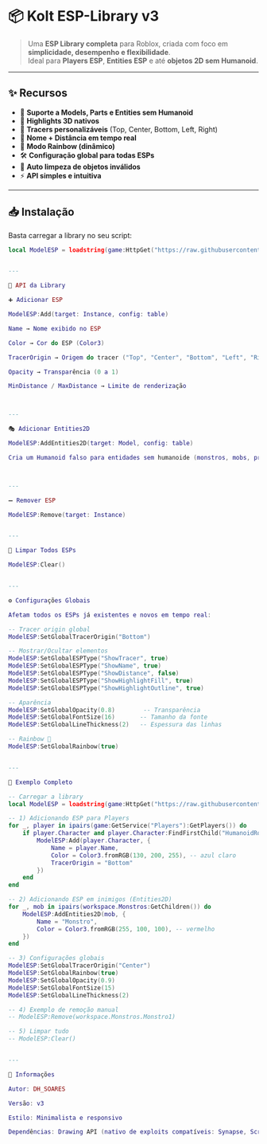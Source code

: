 
# 📦 Kolt ESP-Library v3

> Uma **ESP Library completa** para Roblox, criada com foco em **simplicidade, desempenho e flexibilidade**.  
> Ideal para **Players ESP**, **Entities ESP** e até **objetos 2D sem Humanoid**.

---

## ✨ Recursos
- 🎯 **Suporte a Models, Parts e Entities sem Humanoid**
- 🎨 **Highlights 3D nativos**
- 🧵 **Tracers personalizáveis** (Top, Center, Bottom, Left, Right)
- 📝 **Nome + Distância em tempo real**
- 🌈 **Modo Rainbow (dinâmico)**
- 🛠️ **Configuração global para todas ESPs**
- 🚮 **Auto limpeza de objetos inválidos**
- ⚡ **API simples e intuitiva**

---

## 📥 Instalação
Basta carregar a library no seu script:

```lua
local ModelESP = loadstring(game:HttpGet("https://raw.githubusercontent.com/DH-SOARESE/Kolt-DOORS/main/Kolt%20ESP-LIBRARY.lua"))()


---

🧰 API da Library

➕ Adicionar ESP

ModelESP:Add(target: Instance, config: table)

Name → Nome exibido no ESP

Color → Cor do ESP (Color3)

TracerOrigin → Origem do tracer ("Top", "Center", "Bottom", "Left", "Right")

Opacity → Transparência (0 a 1)

MinDistance / MaxDistance → Limite de renderização



---

🎭 Adicionar Entities2D

ModelESP:AddEntities2D(target: Model, config: table)

Cria um Humanoid falso para entidades sem humanoide (monstros, mobs, props etc).



---

➖ Remover ESP

ModelESP:Remove(target: Instance)


---

🧹 Limpar Todos ESPs

ModelESP:Clear()


---

⚙️ Configurações Globais

Afetam todos os ESPs já existentes e novos em tempo real:

-- Tracer origin global
ModelESP:SetGlobalTracerOrigin("Bottom")

-- Mostrar/Ocultar elementos
ModelESP:SetGlobalESPType("ShowTracer", true)
ModelESP:SetGlobalESPType("ShowName", true)
ModelESP:SetGlobalESPType("ShowDistance", false)
ModelESP:SetGlobalESPType("ShowHighlightFill", true)
ModelESP:SetGlobalESPType("ShowHighlightOutline", true)

-- Aparência
ModelESP:SetGlobalOpacity(0.8)        -- Transparência
ModelESP:SetGlobalFontSize(16)       -- Tamanho da fonte
ModelESP:SetGlobalLineThickness(2)   -- Espessura das linhas

-- Rainbow 🌈
ModelESP:SetGlobalRainbow(true)


---

🚀 Exemplo Completo

-- Carregar a library
local ModelESP = loadstring(game:HttpGet("https://raw.githubusercontent.com/DH-SOARESE/Kolt-DOORS/main/Kolt%20ESP-LIBRARY.lua"))()

-- 1) Adicionando ESP para Players
for _, player in ipairs(game:GetService("Players"):GetPlayers()) do
    if player.Character and player.Character:FindFirstChild("HumanoidRootPart") then
        ModelESP:Add(player.Character, {
            Name = player.Name,
            Color = Color3.fromRGB(130, 200, 255), -- azul claro
            TracerOrigin = "Bottom"
        })
    end
end

-- 2) Adicionando ESP em inimigos (Entities2D)
for _, mob in ipairs(workspace.Monstros:GetChildren()) do
    ModelESP:AddEntities2D(mob, {
        Name = "Monstro",
        Color = Color3.fromRGB(255, 100, 100), -- vermelho
    })
end

-- 3) Configurações globais
ModelESP:SetGlobalTracerOrigin("Center")
ModelESP:SetGlobalRainbow(true)
ModelESP:SetGlobalOpacity(0.9)
ModelESP:SetGlobalFontSize(15)
ModelESP:SetGlobalLineThickness(2)

-- 4) Exemplo de remoção manual
-- ModelESP:Remove(workspace.Monstros.Monstro1)

-- 5) Limpar tudo
-- ModelESP:Clear()


---

📌 Informações

Autor: DH_SOARES

Versão: v3

Estilo: Minimalista e responsivo

Dependências: Drawing API (nativo de exploits compatíveis: Synapse, Script-Ware, etc.)
